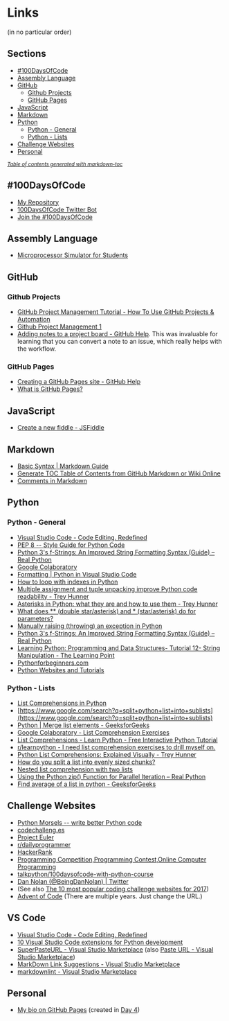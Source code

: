 # Links

(in no particular order)

## Sections

- [#100DaysOfCode](#-100daysofcode)
- [Assembly Language](#assembly-language)
- [GitHub](#github)
  * [Github Projects](#github-projects)
  * [GitHub Pages](#github-pages)
- [JavaScript](#javascript)
- [Markdown](#markdown)
- [Python](#python)
  * [Python - General](#python---general)
  * [Python - Lists](#python---lists)
- [Challenge Websites](#challenge-websites)
- [Personal](#personal)

<small><i><a href='http://ecotrust-canada.github.io/markdown-toc/'>Table of contents generated with markdown-toc</a></i></small>

## #100DaysOfCode

- [My Repository](https://github.com/pbeens/100DaysOfCode)
- [100DaysOfCode Twitter Bot](https://twitter.com/_100DaysOfCode)
- [Join the #100DaysOfCode](https://www.freecodecamp.org/news/join-the-100daysofcode-556ddb4579e4/)

## Assembly Language

- [Microprocessor Simulator for Students](http://www.softwareforeducation.com/sms32v50/)

## GitHub

### Github Projects

- [GitHub Project Management Tutorial - How To Use GitHub Projects & Automation](https://www.youtube.com/watch?v=ff5cBkPg-bQ)
- [Github Project Management 1](https://www.youtube.com/watch?v=RXEy6CFu9Hk)
- [Adding notes to a project board - GitHub Help](https://help.github.com/en/articles/adding-notes-to-a-project-board). This was invaluable for learning that you can convert a note to an issue, which really helps with the workflow.

### GitHub Pages

- [Creating a GitHub Pages site - GitHub Help](https://help.github.com/en/articles/creating-a-github-pages-site)
- [What is GitHub Pages?](https://www.youtube.com/watch?v=2MsN8gpT6jY)

## JavaScript

- [Create a new fiddle - JSFiddle](https://jsfiddle.net/)

## Markdown

- [Basic Syntax | Markdown Guide](https://www.markdownguide.org/basic-syntax/)
- [Generate TOC Table of Contents from GitHub Markdown or Wiki Online](http://ecotrust-canada.github.io/markdown-toc/)
- [Comments in Markdown](https://stackoverflow.com/questions/4823468/comments-in-markdown)

## Python

### Python - General

- [Visual Studio Code - Code Editing. Redefined](https://code.visualstudio.com/)
- [PEP 8 -- Style Guide for Python Code](https://www.python.org/dev/peps/pep-0008/)
- [Python 3&#39;s f-Strings: An Improved String Formatting Syntax (Guide) – Real Python](https://realpython.com/python-f-strings/)
- [Google Colaboratory](https://colab.research.google.com)
- [Formatting | Python in Visual Studio Code](https://donjayamanne.github.io/pythonVSCodeDocs/docs/formatting/)
- [How to loop with indexes in Python](http://treyhunner.com/2016/04/how-to-loop-with-indexes-in-python/)
- [Multiple assignment and tuple unpacking improve Python code readability - Trey Hunner](https://treyhunner.com/2018/03/tuple-unpacking-improves-python-code-readability/)
- [Asterisks in Python: what they are and how to use them - Trey Hunner](https://treyhunner.com/2018/10/asterisks-in-python-what-they-are-and-how-to-use-them/#Asterisks_for_packing_arguments_given_to_function)
- [What does ** (double star/asterisk) and * (star/asterisk) do for parameters?](https://stackoverflow.com/questions/36901/what-does-double-star-asterisk-and-star-asterisk-do-for-parameters/36908#36908)
- [Manually raising (throwing) an exception in Python](https://stackoverflow.com/questions/2052390/manually-raising-throwing-an-exception-in-python)
- [Python 3&#39;s f-Strings: An Improved String Formatting Syntax (Guide) – Real Python](https://realpython.com/python-f-strings/)
- [Learning Python: Programming and Data Structures- Tutorial 12- String Manipulation - The Learning Point](https://www.thelearningpoint.net/computer-science/learning-python-programming-and-data-structures/learning-python-programming-and-data-structures--tutorial-12--string-manipulation)
- [Pythonforbeginners.com](https://www.pythonforbeginners.com/)
- [Python Websites and Tutorials](https://www.pythonforbeginners.com/basics/python-websites-tutorials)

### Python - Lists

- [List Comprehensions in Python](https://www.pythonforbeginners.com/basics/list-comprehensions-in-python)
- [https://www.google.com/search?q=split+python+list+into+sublists](https://www.google.com/search?q=split+python+list+into+sublists)
- [Python | Merge list elements - GeeksforGeeks](https://www.geeksforgeeks.org/python-merge-list-elements/)
- [Google Colaboratory - List Comprehension Exercises](https://colab.research.google.com/drive/1fbmH9yDS5fzFcxEZMnUzmb3qCqGQoaEv)
- [List Comprehensions - Learn Python - Free Interactive Python Tutorial](https://www.learnpython.org/en/List_Comprehensions)
- [r/learnpython - I need list comprehension exercises to drill myself on.](https://www.reddit.com/r/learnpython/comments/4d2yl7/i_need_list_comprehension_exercises_to_drill/)
- [Python List Comprehensions: Explained Visually - Trey Hunner](https://treyhunner.com/2015/12/python-list-comprehensions-now-in-color/)
- [How do you split a list into evenly sized chunks?](https://stackoverflow.com/questions/312443/how-do-you-split-a-list-into-evenly-sized-chunks)
- [Nested list comprehension with two lists](https://stackoverflow.com/questions/16568056/nested-list-comprehension-with-two-lists)
- [Using the Python zip() Function for Parallel Iteration – Real Python](https://realpython.com/python-zip-function/)
- [Find average of a list in python - GeeksforGeeks](https://www.geeksforgeeks.org/find-average-list-python/)

## Challenge Websites

- [Python Morsels -- write better Python code](https://www.pythonmorsels.com)
- [codechalleng.es](https://codechalleng.es/bites/1/)
- [Project Euler](https://www.projecteuler.net/)
- [r/dailyprogrammer](https://www.reddit.com/r/dailyprogrammer/)
- [HackerRank](https://www.hackerrank.com)
- [Programming Competition,Programming Contest,Online Computer Programming](https://www.codechef.com/)
- [talkpython/100daysofcode-with-python-course](https://github.com/talkpython/100daysofcode-with-python-course)
- [Dan Nolan (@BeingDanNolan) | Twitter](https://twitter.com/BeingDanNolan)
- (See also [The 10 most popular coding challenge websites for 2017](https://www.freecodecamp.org/news/the-10-most-popular-coding-challenge-websites-of-2016-fb8a5672d22f/))
- [Advent of Code](https://adventofcode.com/) (There are multiple years. Just change the URL.)

## VS Code

- [Visual Studio Code - Code Editing. Redefined](https://code.visualstudio.com/)
- [10 Visual Studio Code extensions for Python development](https://medium.com/issuehunt/10-visual-studio-code-extensions-for-python-development-be51fdde04c9)
- [SuperPasteURL - Visual Studio Marketplace](https://marketplace.visualstudio.com/items?itemName=alincode.SuperPasteURL) (also [Paste URL - Visual Studio Marketplace](https://marketplace.visualstudio.com/items?itemName=kukushi.pasteurl))
- [MarkDown Link Suggestions - Visual Studio Marketplace](https://marketplace.visualstudio.com/items?itemName=TomasHubelbauer.vscode-markdown-link-suggestions)
- [markdownlint - Visual Studio Marketplace](https://marketplace.visualstudio.com/items?itemName=DavidAnson.vscode-markdownlint)

## Personal

- [My bio on GitHub Pages](https://pbeens.github.io/) (created in [Day 4](Days/04/))
